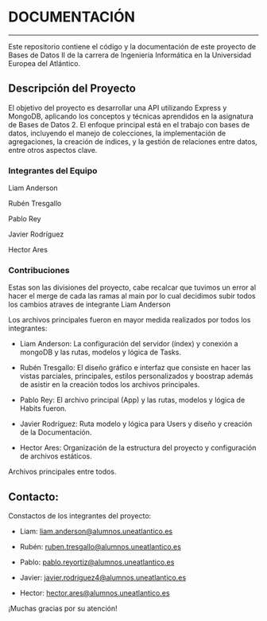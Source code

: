# DOCUMENTACIÓN
---
Este repositorio contiene el código y la documentación de este proyecto de Bases de Datos II de la carrera de Ingeniería Informática en la Universidad Europea del Atlántico.

## Descripción del Proyecto

El objetivo del proyecto es desarrollar una API utilizando Express y MongoDB, aplicando los conceptos y técnicas aprendidos en la asignatura de Bases de Datos 2. El enfoque principal está en el trabajo con bases de datos, incluyendo el manejo de colecciones, la implementación de agregaciones, la creación de índices, y la gestión de relaciones entre datos, entre otros aspectos clave.

### Integrantes del Equipo

Liam Anderson

Rubén Tresgallo

Pablo Rey

Javier Rodríguez

Hector Ares

### Contribuciones

Estas son las divisiones del proyecto, cabe recalcar que tuvimos un error al hacer el merge de cada las ramas al main por lo cual decidimos subir todos los cambios atraves de integrante Liam Anderson

Los archivos principales fueron en mayor medida realizados por todos los integrantes:

- Liam Anderson: La configuración del servidor (índex) y conexión a mongoDB y las rutas, modelos y lógica de Tasks.

- Rubén Tresgallo: El diseño gráfico e interfaz que consiste en hacer las vistas parciales, principales, estilos personalizados y boostrap además de asistir en la creación todos los archivos principales.

- Pablo Rey: El archivo principal (App) y las rutas, modelos y lógica de Habits fueron.

- Javier Rodríguez: Ruta modelo y lógica para Users y diseño y creación de la Documentación.

- Hector Ares: Organización de la estructura del proyecto y configuración de archivos estáticos.

Archivos principales entre todos.

## Contacto:

Constactos de los integrantes del proyecto:

- Liam: liam.anderson@alumnos.uneatlantico.es

- Rubén: ruben.tresgallo@alumnos.uneatlantico.es

- Pablo: pablo.reyortiz@alumnos.uneatlantico.es

- Javier: javier.rodriguez4@alumnos.uneatlantico.es

- Hector: hector.ares@alumnos.uneatlantico.es

¡Muchas gracias por su atención!
